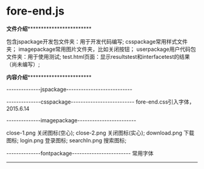 # fore-end.js
******************文件介绍******************************************

包含jspackage开发包文件夹：用于开发代码编写;
	csspackage常用样式文件夹；
	imagepackage常用图片文件夹，比如关闭按钮；
	userpackage用户代码包文件夹：用于使用测试;
	test.html页面：显示resultstest和interfacetest的结果（尚未编写）;

******************内容介绍******************************************

--------------jspackage---------------------------

--------------csspackage--------------------------
fore-end.css引入字体，2015.6.14

--------------imagepackage------------------------

close-1.png 关闭图标(空心);
close-2.png 关闭图标(实心);
download.png 下载图标;
login.png 登录图标;
searchIn.png 搜索图标;

--------------fontpackage------------------------
常用字体
********************************************************************
